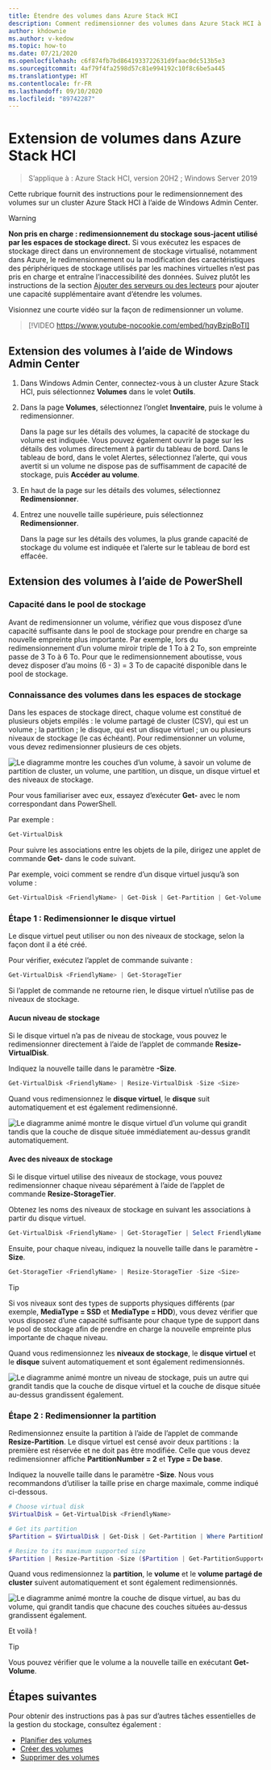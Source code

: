 ```yaml
---
title: Étendre des volumes dans Azure Stack HCI
description: Comment redimensionner des volumes dans Azure Stack HCI à l’aide de Windows Admin Center et de PowerShell.
author: khdownie
ms.author: v-kedow
ms.topic: how-to
ms.date: 07/21/2020
ms.openlocfilehash: c6f874fb7bd8641933722631d9faac0dc513b5e3
ms.sourcegitcommit: 4af79f4fa2598d57c81e994192c10f8c6be5a445
ms.translationtype: HT
ms.contentlocale: fr-FR
ms.lasthandoff: 09/10/2020
ms.locfileid: "89742287"
---
```

# <a name="extending-volumes-in-azure-stack-hci"></a>Extension de volumes dans Azure Stack HCI

> S’applique à : Azure Stack HCI, version 20H2 ; Windows Server 2019

Cette rubrique fournit des instructions pour le redimensionnement des volumes sur un cluster Azure Stack HCI à l’aide de Windows Admin Center.

> [!WARNING]
> **Non pris en charge : redimensionnement du stockage sous-jacent utilisé par les espaces de stockage direct.** Si vous exécutez les espaces de stockage direct dans un environnement de stockage virtualisé, notamment dans Azure, le redimensionnement ou la modification des caractéristiques des périphériques de stockage utilisés par les machines virtuelles n’est pas pris en charge et entraîne l’inaccessibilité des données. Suivez plutôt les instructions de la section [Ajouter des serveurs ou des lecteurs](/windows-server/storage/storage-spaces/add-nodes) pour ajouter une capacité supplémentaire avant d’étendre les volumes.

Visionnez une courte vidéo sur la façon de redimensionner un volume.

> [!VIDEO https://www.youtube-nocookie.com/embed/hqyBzipBoTI]

## <a name="extending-volumes-using-windows-admin-center"></a>Extension des volumes à l’aide de Windows Admin Center

1. Dans Windows Admin Center, connectez-vous à un cluster Azure Stack HCI, puis sélectionnez **Volumes** dans le volet **Outils**.
2. Dans la page **Volumes**, sélectionnez l’onglet **Inventaire**, puis le volume à redimensionner.

    Dans la page sur les détails des volumes, la capacité de stockage du volume est indiquée. Vous pouvez également ouvrir la page sur les détails des volumes directement à partir du tableau de bord. Dans le tableau de bord, dans le volet Alertes, sélectionnez l’alerte, qui vous avertit si un volume ne dispose pas de suffisamment de capacité de stockage, puis **Accéder au volume**.

4. En haut de la page sur les détails des volumes, sélectionnez **Redimensionner**.
5. Entrez une nouvelle taille supérieure, puis sélectionnez **Redimensionner**.

    Dans la page sur les détails des volumes, la plus grande capacité de stockage du volume est indiquée et l’alerte sur le tableau de bord est effacée.

## <a name="extending-volumes-using-powershell"></a>Extension des volumes à l’aide de PowerShell

### <a name="capacity-in-the-storage-pool"></a>Capacité dans le pool de stockage

Avant de redimensionner un volume, vérifiez que vous disposez d’une capacité suffisante dans le pool de stockage pour prendre en charge sa nouvelle empreinte plus importante. Par exemple, lors du redimensionnement d’un volume miroir triple de 1 To à 2 To, son empreinte passe de 3 To à 6 To. Pour que le redimensionnement aboutisse, vous devez disposer d’au moins (6 - 3) = 3 To de capacité disponible dans le pool de stockage.

### <a name="familiarity-with-volumes-in-storage-spaces"></a>Connaissance des volumes dans les espaces de stockage

Dans les espaces de stockage direct, chaque volume est constitué de plusieurs objets empilés : le volume partagé de cluster (CSV), qui est un volume ; la partition ; le disque, qui est un disque virtuel ; un ou plusieurs niveaux de stockage (le cas échéant). Pour redimensionner un volume, vous devez redimensionner plusieurs de ces objets.

![Le diagramme montre les couches d’un volume, à savoir un volume de partition de cluster, un volume, une partition, un disque, un disque virtuel et des niveaux de stockage.](media/extend-volumes/volumes-in-smapi.png)

Pour vous familiariser avec eux, essayez d’exécuter **Get-** avec le nom correspondant dans PowerShell.

Par exemple :

```PowerShell
Get-VirtualDisk
```

Pour suivre les associations entre les objets de la pile, dirigez une applet de commande **Get-** dans le code suivant.

Par exemple, voici comment se rendre d’un disque virtuel jusqu’à son volume :

```PowerShell
Get-VirtualDisk <FriendlyName> | Get-Disk | Get-Partition | Get-Volume
```

### <a name="step-1--resize-the-virtual-disk"></a>Étape 1 : Redimensionner le disque virtuel

Le disque virtuel peut utiliser ou non des niveaux de stockage, selon la façon dont il a été créé.

Pour vérifier, exécutez l’applet de commande suivante :

```PowerShell
Get-VirtualDisk <FriendlyName> | Get-StorageTier
```

Si l’applet de commande ne retourne rien, le disque virtuel n’utilise pas de niveaux de stockage.

#### <a name="no-storage-tiers"></a>Aucun niveau de stockage

Si le disque virtuel n’a pas de niveau de stockage, vous pouvez le redimensionner directement à l’aide de l’applet de commande **Resize-VirtualDisk**.

Indiquez la nouvelle taille dans le paramètre **-Size**.

```PowerShell
Get-VirtualDisk <FriendlyName> | Resize-VirtualDisk -Size <Size>
```

Quand vous redimensionnez le **disque virtuel**, le **disque** suit automatiquement et est également redimensionné.

![Le diagramme animé montre le disque virtuel d’un volume qui grandit tandis que la couche de disque située immédiatement au-dessus grandit automatiquement.](media/extend-volumes/Resize-VirtualDisk.gif)

#### <a name="with-storage-tiers"></a>Avec des niveaux de stockage

Si le disque virtuel utilise des niveaux de stockage, vous pouvez redimensionner chaque niveau séparément à l’aide de l’applet de commande **Resize-StorageTier**.

Obtenez les noms des niveaux de stockage en suivant les associations à partir du disque virtuel.

```PowerShell
Get-VirtualDisk <FriendlyName> | Get-StorageTier | Select FriendlyName
```

Ensuite, pour chaque niveau, indiquez la nouvelle taille dans le paramètre **-Size**.

```PowerShell
Get-StorageTier <FriendlyName> | Resize-StorageTier -Size <Size>
```

> [!TIP]
> Si vos niveaux sont des types de supports physiques différents (par exemple, **MediaType = SSD** et **MediaType = HDD**), vous devez vérifier que vous disposez d’une capacité suffisante pour chaque type de support dans le pool de stockage afin de prendre en charge la nouvelle empreinte plus importante de chaque niveau.

Quand vous redimensionnez les **niveaux de stockage**, le **disque virtuel** et le **disque** suivent automatiquement et sont également redimensionnés.

![Le diagramme animé montre un niveau de stockage, puis un autre qui grandit tandis que la couche de disque virtuel et la couche de disque située au-dessus grandissent également.](media/extend-volumes/Resize-StorageTier.gif)

### <a name="step-2--resize-the-partition"></a>Étape 2 : Redimensionner la partition

Redimensionnez ensuite la partition à l’aide de l’applet de commande **Resize-Partition**. Le disque virtuel est censé avoir deux partitions : la première est réservée et ne doit pas être modifiée. Celle que vous devez redimensionner affiche **PartitionNumber = 2** et **Type = De base**.

Indiquez la nouvelle taille dans le paramètre **-Size**. Nous vous recommandons d’utiliser la taille prise en charge maximale, comme indiqué ci-dessous.

```PowerShell
# Choose virtual disk
$VirtualDisk = Get-VirtualDisk <FriendlyName>

# Get its partition
$Partition = $VirtualDisk | Get-Disk | Get-Partition | Where PartitionNumber -Eq 2

# Resize to its maximum supported size
$Partition | Resize-Partition -Size ($Partition | Get-PartitionSupportedSize).SizeMax
```

Quand vous redimensionnez la **partition**, le **volume** et le **volume partagé de cluster** suivent automatiquement et sont également redimensionnés.

![Le diagramme animé montre la couche de disque virtuel, au bas du volume, qui grandit tandis que chacune des couches situées au-dessus grandissent également.](media/extend-volumes/Resize-Partition.gif)

Et voilà !

> [!TIP]
> Vous pouvez vérifier que le volume a la nouvelle taille en exécutant **Get-Volume**.

## <a name="next-steps"></a>Étapes suivantes

Pour obtenir des instructions pas à pas sur d’autres tâches essentielles de la gestion du stockage, consultez également :

- [Planifier des volumes](../concepts/plan-volumes.md)
- [Créer des volumes](create-volumes.md)
- [Supprimer des volumes](delete-volumes.md)